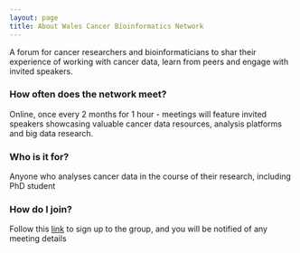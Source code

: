 ```yaml
---
layout: page
title: About Wales Cancer Bioinformatics Network
---
```


A forum for cancer researchers and bioinformaticians to shar their experience of working with cancer data, learn from peers and engage with invited speakers.

### How often does the network meet?
Online, once every 2 months for 1 hour - meetings will feature invited speakers showcasing valuable cancer data resources, analysis platforms and big data research.

### Who is it for?
Anyone who analyses cancer data in the course of their research, including PhD student

### How do I join?
Follow this [link](https://forms.office.com/e/W2FkUs07Ep) to sign up to the group, and you will be notified of any meeting details
